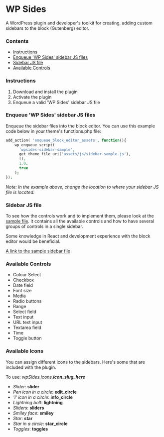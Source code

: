 # WP Sides

A WordPress plugin and developer's toolkit for creating, adding custom sidebars to the block (Gutenberg) editor.

### Contents

 - [Instructions](#instructions)
 - [Enqueue 'WP Sides' sidebar JS files](#enqueue-wp-sides-sidebar-js-files)
 - [Sidebar JS file](#sidebar-js-file)
 - [Available Controls](#available-controls)

### Instructions
1. Download and install the plugin
2. Activate the plugin
3. Enqueue a valid 'WP Sides' sidebar JS file

### Enqueue 'WP Sides' sidebar JS files
Enqueue the sidebar files into the block editor. You can use this example code below in your theme's functions.php file: 

```php
add_action( 'enqueue_block_editor_assets', function(){
	wp_enqueue_script( 
      'wpsides-sidebar-sample', 
      get_theme_file_uri('assets/js/sidebar-sample.js'), 
      [],
      1.0, 
      true 
    );
});
```
*Note: In the example above, change the location to where your sidebar JS file is located.*

### Sidebar JS file
To see how the controls work and to implement them, please look at the [sample file](../assets/js/sidebars/sidebar-sample.js). It contains all the available controls and how to have several groups of controls in a single sidebar. 

Some knowledge in React and development experience with the block editor would be beneficial.

[A link to the sample sidebar file](../assets/js/sidebars/sidebar-sample.js)

### Available Controls
- Colour Select
- Checkbox
- Date field
- Font size
- Media
- Radio buttons
- Range
- Select field
- Text input
- URL text input
- Textarea field
- Time
- Toggle button

### Available Icons
You can assign different icons to the sidebars. Here's some that are included with the plugin.

To use: *wpSides.icons.**icon_slug_here***

- *Slider*: **slider**
- *Pen icon in a circle*: **edit_circle**
- *'I' icon in a circle*: **info_circle**
- *Lightning bolt*: **lightning**
- *Sliders*: **sliders**
- *Smiley face*: **smiley**
- *Star*: **star**
- *Star in a circle*: **star_circle**
- *Toggles*: **toggles**
